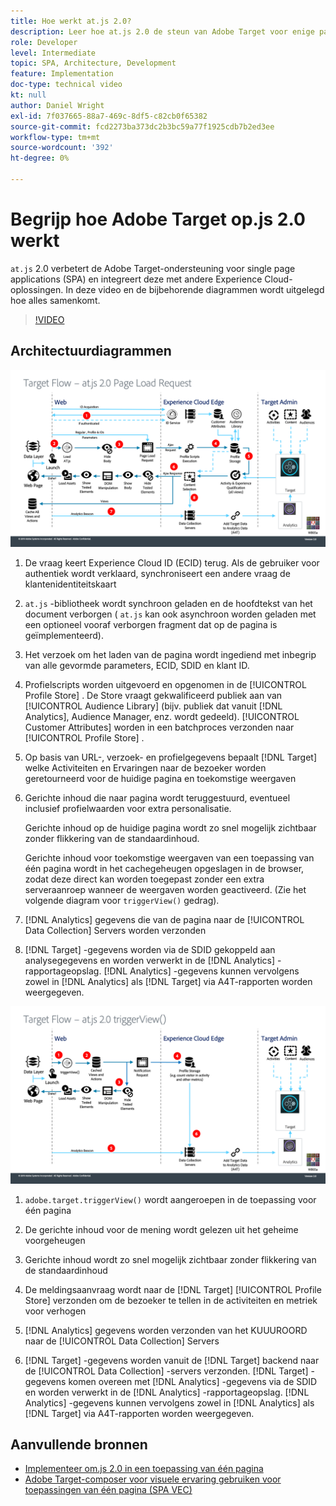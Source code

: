 ```yaml
---
title: Hoe werkt at.js 2.0?
description: Leer hoe at.js 2.0 de steun van Adobe Target voor enige paginatoepassingen (SPA) verbetert en met andere oplossingen van Experience Cloud integreert.
role: Developer
level: Intermediate
topic: SPA, Architecture, Development
feature: Implementation
doc-type: technical video
kt: null
author: Daniel Wright
exl-id: 7f037665-88a7-469c-8df5-c82cb0f65382
source-git-commit: fcd2273ba373dc2b3bc59a77f1925cdb7b2ed3ee
workflow-type: tm+mt
source-wordcount: '392'
ht-degree: 0%

---
```


# Begrijp hoe Adobe Target op.js 2.0 werkt

`at.js` 2.0 verbetert de Adobe Target-ondersteuning voor single page applications (SPA) en integreert deze met andere Experience Cloud-oplossingen. In deze video en de bijbehorende diagrammen wordt uitgelegd hoe alles samenkomt.

>[!VIDEO](https://video.tv.adobe.com/v/26250?quality=12)

## Architectuurdiagrammen

![ at.js 2.0 gedrag op paginading ](assets/pageload.png)

1. De vraag keert Experience Cloud ID (ECID) terug. Als de gebruiker voor authentiek wordt verklaard, synchroniseert een andere vraag de klantenidentiteitskaart

1. `at.js` -bibliotheek wordt synchroon geladen en de hoofdtekst van het document verborgen ( `at.js` kan ook asynchroon worden geladen met een optioneel vooraf verborgen fragment dat op de pagina is geïmplementeerd).

1. Het verzoek om het laden van de pagina wordt ingediend met inbegrip van alle gevormde parameters, ECID, SDID en klant ID.

1. Profielscripts worden uitgevoerd en opgenomen in de [!UICONTROL Profile Store] . De Store vraagt gekwalificeerd publiek aan van [!UICONTROL Audience Library] (bijv. publiek dat vanuit [!DNL Analytics], Audience Manager, enz. wordt gedeeld). [!UICONTROL Customer Attributes] worden in een batchproces verzonden naar [!UICONTROL Profile Store] .
1. Op basis van URL-, verzoek- en profielgegevens bepaalt [!DNL Target] welke Activiteiten en Ervaringen naar de bezoeker worden geretourneerd voor de huidige pagina en toekomstige weergaven

1. Gerichte inhoud die naar pagina wordt teruggestuurd, eventueel inclusief profielwaarden voor extra personalisatie.

   Gerichte inhoud op de huidige pagina wordt zo snel mogelijk zichtbaar zonder flikkering van de standaardinhoud.

   Gerichte inhoud voor toekomstige weergaven van een toepassing van één pagina wordt in het cachegeheugen opgeslagen in de browser, zodat deze direct kan worden toegepast zonder een extra serveraanroep wanneer de weergaven worden geactiveerd. (Zie het volgende diagram voor `triggerView()` gedrag).

1. [!DNL Analytics] gegevens die van de pagina naar de [!UICONTROL Data Collection] Servers worden verzonden
1. [!DNL Target] -gegevens worden via de SDID gekoppeld aan analysegegevens en worden verwerkt in de [!DNL Analytics] -rapportageopslag. [!DNL Analytics] -gegevens kunnen vervolgens zowel in [!DNL Analytics] als [!DNL Target] via A4T-rapporten worden weergegeven.

![ at.js 2.0 gedrag wanneer de triggerView () functie wordt gebruikt ](assets/triggerview.png)

1. `adobe.target.triggerView()` wordt aangeroepen in de toepassing voor één pagina
1. De gerichte inhoud voor de mening wordt gelezen uit het geheime voorgeheugen

1. Gerichte inhoud wordt zo snel mogelijk zichtbaar zonder flikkering van de standaardinhoud

1. De meldingsaanvraag wordt naar de [!DNL Target] [!UICONTROL Profile Store] verzonden om de bezoeker te tellen in de activiteiten en metriek voor verhogen
1. [!DNL Analytics] gegevens worden verzonden van het KUUUROORD naar de [!UICONTROL Data Collection] Servers

1. [!DNL Target] -gegevens worden vanuit de [!DNL Target] backend naar de [!UICONTROL Data Collection] -servers verzonden. [!DNL Target] -gegevens komen overeen met [!DNL Analytics] -gegevens via de SDID en worden verwerkt in de [!DNL Analytics] -rapportageopslag. [!DNL Analytics] -gegevens kunnen vervolgens zowel in [!DNL Analytics] als [!DNL Target] via A4T-rapporten worden weergegeven.

## Aanvullende bronnen

* [Implementeer om.js 2.0 in een toepassing van één pagina](implement-atjs-20-in-a-single-page-application.md)
* [Adobe Target-composer voor visuele ervaring gebruiken voor toepassingen van één pagina (SPA VEC)](../experiences/use-the-visual-experience-composer-for-single-page-applications.md)
